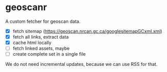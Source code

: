 # geoscanr

A custom fetcher for geoscan data.

* [x] fetch sitemap (https://geoscan.nrcan.gc.ca/googlesitemapGCxml.xml)
* [x] fetch all links, extract data
* [x] cache html locally
* [ ] fetch linked assets, maybe
* [ ] create complete set in a single file

We do not need incremental updates, because we can use RSS for that.
